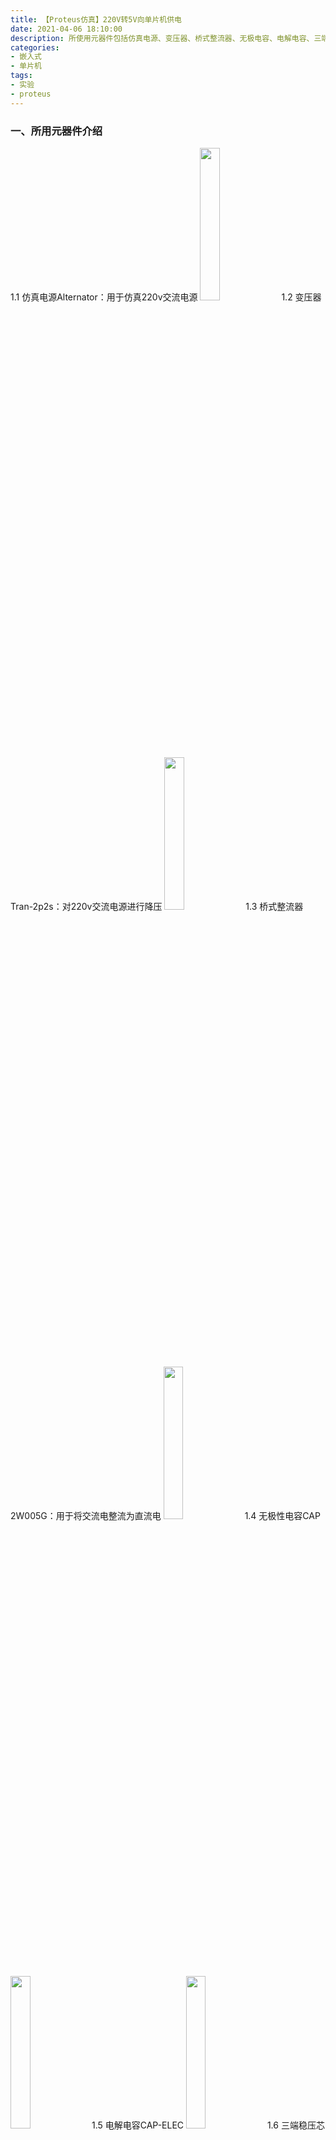 ```yaml
---
title: 【Proteus仿真】220V转5V向单片机供电
date: 2021-04-06 18:10:00
description: 所使用元器件包括仿真电源、变压器、桥式整流器、无极电容、电解电容、三端稳压芯片。接线方法如图。
categories:
- 嵌入式
- 单片机
tags:
- 实验
- proteus
---
```


### 一、所用元器件介绍
1.1 仿真电源Alternator：用于仿真220v交流电源
<img src="https://img-blog.csdnimg.cn/20210406175114833.png?x-oss-process=image/watermark,type_ZmFuZ3poZW5naGVpdGk,shadow_10,text_SGFsZi1BIFN0dWRpbw==,size_16,color_FFFFFF,t_70" width="25%">
1.2 变压器Tran-2p2s：对220v交流电源进行降压
<img src="https://img-blog.csdnimg.cn/2021040617525613.png?x-oss-process=image/watermark,type_ZmFuZ3poZW5naGVpdGk,shadow_10,text_SGFsZi1BIFN0dWRpbw==,size_16,color_FFFFFF,t_70" width="25%">
1.3 桥式整流器2W005G：用于将交流电整流为直流电
<img src="https://img-blog.csdnimg.cn/20210406175422626.png?x-oss-process=image/watermark,type_ZmFuZ3poZW5naGVpdGk,shadow_10,text_SGFsZi1BIFN0dWRpbw==,size_16,color_FFFFFF,t_70" width="25%">
1.4 无极性电容CAP
<img src="https://img-blog.csdnimg.cn/20210406175820802.png?x-oss-process=image/watermark,type_ZmFuZ3poZW5naGVpdGk,shadow_10,text_SGFsZi1BIFN0dWRpbw==,size_16,color_FFFFFF,t_70" width="25%">
1.5 电解电容CAP-ELEC
<img src="https://img-blog.csdnimg.cn/20210406175846429.png?x-oss-process=image/watermark,type_ZmFuZ3poZW5naGVpdGk,shadow_10,text_SGFsZi1BIFN0dWRpbw==,size_16,color_FFFFFF,t_70" width="25%">
1.6 三端稳压芯片7805
<img src="https://img-blog.csdnimg.cn/20210406175934412.png?x-oss-process=image/watermark,type_ZmFuZ3poZW5naGVpdGk,shadow_10,text_SGFsZi1BIFN0dWRpbw==,size_16,color_FFFFFF,t_70" width="25%">
### 二、接线方法
<img src="https://img-blog.csdnimg.cn/20210406180237156.png?x-oss-process=image/watermark,type_ZmFuZ3poZW5naGVpdGk,shadow_10,text_SGFsZi1BIFN0dWRpbw==,size_16,color_FFFFFF,t_70" width="80%">

### 三、仿真结果
<img src="https://img-blog.csdnimg.cn/20210406180416833.png?x-oss-process=image/watermark,type_ZmFuZ3poZW5naGVpdGk,shadow_10,text_SGFsZi1BIFN0dWRpbw==,size_16,color_FFFFFF,t_70" width="100%">